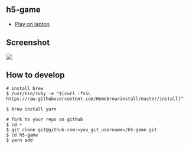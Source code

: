## h5-game 
- [Play on laptop](https://yiidtw.github.io/h5-game/)

## Screenshot
![](https://i.imgur.com/D5lmgYa.png)

## How to develop
```
# install brew
$ /usr/bin/ruby -e "$(curl -fsSL https://raw.githubusercontent.com/Homebrew/install/master/install)"

$ brew install yarn

# fork to your repo on github
$ cd ~
$ git clone git@github.com:<you_git_username>/h5-game.git
$ cd h5-game
$ yarn add
```

